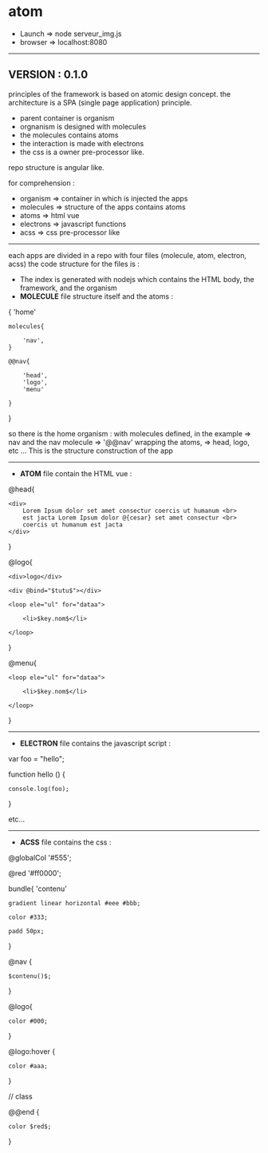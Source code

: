 # atom

- Launch => node serveur_img.js
- browser => localhost:8080


----------
VERSION : 0.1.0
----------

principles of the framework is based on atomic design concept.
the architecture is a SPA (single page application) principle.

- parent container is organism
- orgnanism is designed with molecules
- the molecules contains atoms
- the interaction is made with electrons
- the css is a owner pre-processor like.

repo structure is angular like.

for comprehension :
- organism => container in which is injected the apps
- molecules => structure of the apps contains atoms
- atoms => html vue
- electrons => javascript functions
- acss => css pre-processor like 

----------

each apps are divided in a repo with four files (molecule, atom, electron, acss)
the code structure for the files is :
- The index is generated with nodejs which contains the HTML body, the framework, and the organism
- <b>MOLECULE</b> file structure itself and the atoms :

{ 'home'

	molecules{
	
		'nav',
	}
	
	@@nav{
	
		'head',
		'logo',
		'menu'
		
	}
	
}

so there is the home organism :
with molecules defined, in the example => nav
and the nav molecule => '@@nav' wrapping the atoms, => head, logo, etc ... 
This is the structure construction of the app

----------

- <b>ATOM</b> file contain the HTML vue :

@head{

	<div>
		Lorem Ipsum dolor set amet consectur coercis ut humanum <br>
		est jacta Lorem Ipsum dolor @{cesar} set amet consectur <br>
		coercis ut humanum est jacta  
	</div>
}

@logo{

<temp>
	
	<div>logo</div>
	
	<div @bind="$tutu$"></div>
	
	<loop ele="ul" for="dataa">
	
		<li>$key.nom$</li>
		
	</loop>
	
</temp>

}

@menu{

<temp>
	
	<loop ele="ul" for="dataa">
		
		<li>$key.nom$</li>
		
	</loop>
	
</temp>

}

----------

- <b>ELECTRON</b> file contains the javascript script :

var foo = "hello";

function hello () { 

	console.log(foo);

}

etc...

----------

- <b>ACSS</b> file contains the css :

@globalCol '#555';

@red '#ff0000';


bundle{ 'contenu'

	gradient linear horizontal #eee #bbb;
	
	color #333;
	
	padd 50px;
	
}


@nav {

	$contenu()$;
	
}


@logo{

	color #000;
	
}


@logo:hover {

	color #aaa;
	
}


// class

@@end {

	color $red$;
	
}



